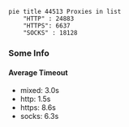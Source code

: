 
```mermaid
pie title 44513 Proxies in list
    "HTTP" : 24883
    "HTTPS": 6637
    "SOCKS" : 18128
```

### Some Info
#### Average Timeout

- mixed: 3.0s
- http: 1.5s
- https: 8.6s
- socks: 6.3s